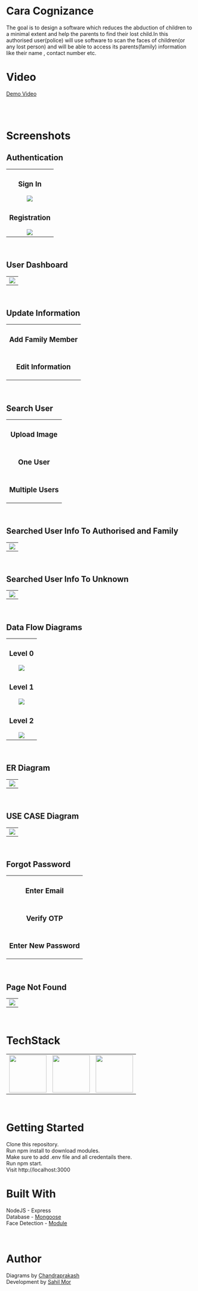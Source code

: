 # Cara Cognizance
The goal is to design a software which reduces the abduction of children to a minimal
extent and help the parents to find their lost child.In this authorised user(police) will use software to
scan the faces of children(or any lost person) and will be able to access its parents(family) information like their
name , contact number etc.
<br />

# Video
 <a target="_blank" href=""> Demo Video </a>

<br />

<br />


# Screenshots
## Authentication
<table>
  <tr>
    <td align="center">
   <h3> Sign In </h3>
   <img src="https://github.com/sahil-mor/Cara-Cognizance/blob/master/Screenshots/signinUser.png" /></td>
    
   
  </tr>
  <tr>
  <td align="center">
  <h3> Registration </h3>
   <img src="https://github.com/sahil-mor/Cara-Cognizance/blob/master/Screenshots/signupUser.png" /><br />      </td>
  </tr>
  </table>

<br />

## User Dashboard
<table>
  <tr>
    <td align="center"><img src="https://github.com/sahil-mor/Cara-Cognizance/blob/master/Screenshots/homeUser.png"  ></td>
  </tr>
  </table>

<br />

## Update Information 
<table>
  <tr>
    <td align="center">
   <h3> Add Family Member </h3>
   <img src="https://github.com/sahil-mor/Cara-Cognizance/blob/master/Screenshots/addFamilyMember.png" alt=""/></td>
    </tr>
    <tr>
    <td align="center">
   <h3> Edit Information </h3>
   <img src="https://github.com/sahil-mor/Cara-Cognizance/blob/master/Screenshots/editInformation.png" alt=""/><br />      </td>
  </tr>
  </table>

<br />

## Search User 
<table>
  <tr>
    <td align="center">
        <h3> Upload Image </h3>
        <img src="https://github.com/sahil-mor/Cara-Cognizance/blob/master/Screenshots/searchUser.png" alt=""/></td>
        </tr>
        <tr>
    <td align="center">
        <h3> One User </h3>
        <img src="https://github.com/sahil-mor/Cara-Cognizance/blob/master/Screenshots/foundUser.png" alt=""/><br />     
    </td>
    </tr>
    <tr>
    <td align="center">
        <h3> Multiple Users </h3>
        <img src="https://github.com/sahil-mor/Cara-Cognizance/blob/master/Screenshots/adminSearch.png" alt=""/><br/>      
   </td>
    
  </tr>
  </table>

<br />


## Searched User Info To Authorised and Family
<table>
  <tr>
    <td align="center"><img src="https://github.com/sahil-mor/Cara-Cognizance/blob/master/Screenshots/userInfoToAuthorised.png"  ></td>
  </tr>
  </table>
<br />

## Searched User Info To Unknown
<table>
  <tr>
    <td align="center"><img src="https://github.com/sahil-mor/Cara-Cognizance/blob/master/Screenshots/searchedUserToUnknown.png"  ></td>
  </tr>
  </table>
<br />

## Data Flow Diagrams
<table>
  <tr>
    <td align="center">    
<h3> Level 0 </h3>
<img src="https://github.com/sahil-mor/Cara-Cognizance/blob/master/Screenshots/diagrams/level%200.png" ></td>
</tr> 
<tr>
<td align="center">    
<h3> Level 1 </h3>
<img src="https://github.com/sahil-mor/Cara-Cognizance/blob/master/Screenshots/diagrams/level%201.jpeg" ></td>
</tr> 
<tr>
<td align="center">    
<h3> Level 2 </h3>
<img src="https://github.com/sahil-mor/Cara-Cognizance/blob/master/Screenshots/diagrams/level%202.jpeg" ></td>
  </tr>
  </table>
<br />

## ER Diagram
<table>
  <tr>
    <td align="center"><img src="https://github.com/sahil-mor/Cara-Cognizance/blob/master/Screenshots/diagrams/er.jpeg"  ></td>
  </tr>
  </table>

<br />

## USE CASE Diagram
<table>
  <tr>
    <td align="center"><img src="https://github.com/sahil-mor/Cara-Cognizance/blob/master/Screenshots/diagrams/use%20case.png"  ></td>
  </tr>
  </table>

<br />

## Forgot Password 
<table>
  <tr> 
   <td align="center">
   <h3> Enter Email </h3>
   <img src="https://github.com/sahil-mor/Cara-Cognizance/blob/master/Screenshots/recoverPassword.png" alt=""/></td>
    </tr>
    <tr>
    <td align="center">
   <h3> Verify OTP </h3>
   <img src="https://github.com/sahil-mor/Cara-Cognizance/blob/master/Screenshots/changePasswordOtp.png" alt=""/></td>
    </tr>
    <tr>
    <td align="center">
   <h3> Enter New Password </h3>
   <img src="https://github.com/sahil-mor/Cara-Cognizance/blob/master/Screenshots/changePasswordOtp2.png" alt=""/><br />      </td>
  </tr>
  </table>

<br />

## Page Not Found
<table>
  <tr>
    <td align="center"><img src="https://github.com/sahil-mor/Cara-Cognizance/blob/master/Screenshots/pageNotFound.png"  ></td>
  </tr>
  </table>

<br />



# TechStack
<table>
  <tr>
    <td><img src="https://github.com/sahil-mor/RyZit/blob/master/public/assets/img/theme/node.jpg" width="100px" height="100px" /></td>
    <td><img src="https://github.com/sahil-mor/RyZit/blob/master/public/assets/img/theme/mongoose.png" width="100px" height="100px" /></td>
    <td><img src="https://github.com/sahil-mor/RyZit/blob/master/public/assets/img/theme/bootstrap.jpg"  width="100px" height="100px"></td>
  </tr>
  </table>

<br />


# Getting Started
Clone this repository.<br />
Run npm install to download modules.<br />
Make sure to add .env file and all credentails there. <br />
Run npm start.<br />
Visit http://localhost:3000  <br />


# Built With 
NodeJS - Express <br />
Database - <a target="_blank" href="https://mongoosejs.com/"> Mongoose </a>  <br />
Face Detection - <a target="_blank" href="https://justadudewhohacks.github.io/face-api.js/docs/index.html"> Module </a>


<br />

# Author
Diagrams by <a target="_blank" href="https://www.instagram.com/chandrapr_s/?igshid=kjqosdkrsmi8"> Chandraprakash </a> <br />
Development by <a target="_blank" href="https://sahilmor.herokuapp.com/" > Sahil Mor </a> 

